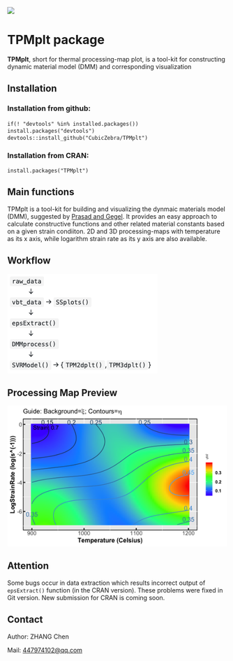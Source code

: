 [![](https://cranlogs.r-pkg.org/badges/TPMplt)](https://cran.r-project.org/package=TPMplt)
# TPMplt package

**TPMplt**, short for thermal processing-map plot, is a tool-kit for constructing dynamic material model (DMM) and corresponding visualization

## Installation

### Installation from github:

```
if(! "devtools" %in% installed.packages()) install.packages("devtools")
devtools::install_github("CubicZebra/TPMplt")
```

### Installation from CRAN:

```
install.packages("TPMplt")
```

## Main functions

TPMplt is a tool-kit for building and visualizing the dynmaic materials model (DMM), suggested by [Prasad and Gegel](https://link.springer.com/article/10.1007/BF02664902). It provides an easy approach to calculate constructive functions and other related material constants based on a given strain condiiton. 2D and 3D processing-maps with temperature as its x axis, while logarithm strain rate as its y axis are also available.

## Workflow

![Workflow Overview](./vignettes/img/demo_figs1.png)

## Processing Map Preview

![Preview of 2d processing map](./vignettes/img/demo_figs2.png)

## Attention

Some bugs occur in data extraction which results incorrect output of ```epsExtract()``` function (in the CRAN version). These problems were fixed in Git version. New submission for CRAN is coming soon.

## Contact

Author: ZHANG Chen

Mail: 447974102@qq.com
